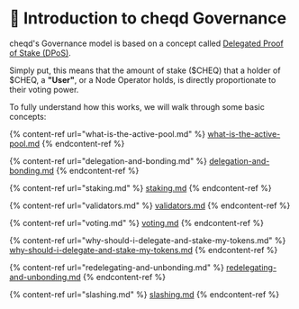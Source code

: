 # 🏁 Introduction to cheqd Governance

cheqd's Governance model is based on a concept called [Delegated Proof of Stake (DPoS)](https://learn.bybit.com/blockchain/delegated-proof-of-stake-dpos/).

Simply put, this means that the amount of stake ($CHEQ) that a holder of $CHEQ, a **"User"**, or a Node Operator holds, is directly proportionate to their voting power.

To fully understand how this works, we will walk through some basic concepts:

{% content-ref url="what-is-the-active-pool.md" %}
[what-is-the-active-pool.md](what-is-the-active-pool.md)
{% endcontent-ref %}

{% content-ref url="delegation-and-bonding.md" %}
[delegation-and-bonding.md](delegation-and-bonding.md)
{% endcontent-ref %}

{% content-ref url="staking.md" %}
[staking.md](staking.md)
{% endcontent-ref %}

{% content-ref url="validators.md" %}
[validators.md](validators.md)
{% endcontent-ref %}

{% content-ref url="voting.md" %}
[voting.md](voting.md)
{% endcontent-ref %}

{% content-ref url="why-should-i-delegate-and-stake-my-tokens.md" %}
[why-should-i-delegate-and-stake-my-tokens.md](why-should-i-delegate-and-stake-my-tokens.md)
{% endcontent-ref %}

{% content-ref url="redelegating-and-unbonding.md" %}
[redelegating-and-unbonding.md](redelegating-and-unbonding.md)
{% endcontent-ref %}

{% content-ref url="slashing.md" %}
[slashing.md](slashing.md)
{% endcontent-ref %}
